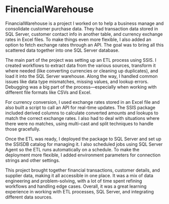 # FinencialWarehouse

FinancialWarehouse is a project I worked on to help a business manage and consolidate customer purchase data. They had transaction data stored in SQL Server, customer contact info in another table, and currency exchange rates in Excel files. To make things even more flexible, I also added an option to fetch exchange rates through an API. The goal was to bring all this scattered data together into one SQL Server database.

The main part of the project was setting up an ETL process using SSIS. I created workflows to extract data from the various sources, transform it where needed (like converting currencies or cleaning up duplicates), and load it into the SQL Server warehouse. Along the way, I handled common issues like data type mismatches, missing values, and lookup errors. Debugging was a big part of the process—especially when working with different file formats like CSVs and Excel.

For currency conversion, I used exchange rates stored in an Excel file and also built a script to call an API for real-time updates. The SSIS package included derived columns to calculate converted amounts and lookups to match the correct exchange rates. I also had to deal with situations where there were no matches, using multi-cast and split techniques to handle those gracefully.

Once the ETL was ready, I deployed the package to SQL Server and set up the SSISDB catalog for managing it. I also scheduled jobs using SQL Server Agent so the ETL runs automatically on a schedule. To make the deployment more flexible, I added environment parameters for connection strings and other settings.

This project brought together financial transactions, customer details, and supplier data, making it all accessible in one place. It was a mix of data engineering and problem-solving, with a lot of time spent refining workflows and handling edge cases. Overall, it was a great learning experience in working with ETL processes, SQL Server, and integrating different data sources.

